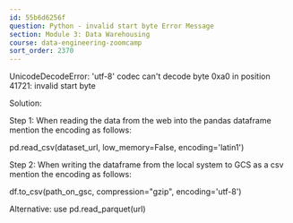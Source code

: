```yaml
---
id: 55b6d6256f
question: Python - invalid start byte Error Message
section: Module 3: Data Warehousing
course: data-engineering-zoomcamp
sort_order: 2370
---
```


UnicodeDecodeError: 'utf-8' codec can't decode byte 0xa0 in position 41721: invalid start byte

Solution:

Step 1: When reading the data from the web into the pandas dataframe mention the encoding as follows:

pd.read_csv(dataset_url, low_memory=False, encoding='latin1')

Step 2: When writing the dataframe from the local system to GCS as a csv mention the encoding as follows:

df.to_csv(path_on_gsc, compression="gzip", encoding='utf-8')

Alternative: use pd.read_parquet(url)

